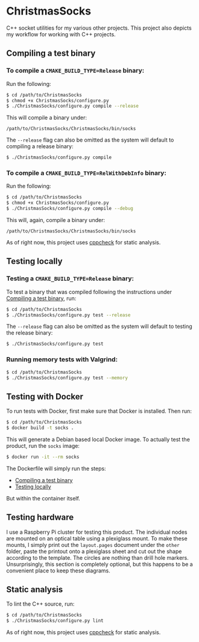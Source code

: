 # ChristmasSocks
C++ socket utilities for my various other projects. This project also depicts my workflow for working with C++ projects.
## Compiling a test binary
### To compile a `CMAKE_BUILD_TYPE=Release` binary:
Run the following:
```bash
$ cd /path/to/ChristmasSocks
$ chmod +x ChristmasSocks/configure.py
$ ./ChristmasSocks/configure.py compile --release
```
This will compile a binary under:
```
/path/to/ChristmasSocks/ChristmasSocks/bin/socks
```
The `--release` flag can also be omitted as the system will default to compiling a release binary:
```bash
$ ./ChristmasSocks/configure.py compile
```
### To compile a `CMAKE_BUILD_TYPE=RelWithDebInfo` binary:
Run the following:
```bash
$ cd /path/to/ChristmasSocks
$ chmod +x ChristmasSocks/configure.py
$ ./ChristmasSocks/configure.py compile --debug
```
This will, again, compile a binary under:
```
/path/to/ChristmasSocks/ChristmasSocks/bin/socks
```
As of right now, this project uses [cppcheck](http://cppcheck.sourceforge.net/) for static analysis.
## Testing locally
### Testing a `CMAKE_BUILD_TYPE=Release` binary:
To test a binary that was compiled following the instructions under [Compiling a test binary](#compiling-a-test-binary), run:
```bash
$ cd /path/to/ChristmasSocks
$ ./ChristmasSocks/configure.py test --release
```
The `--release` flag can also be omitted as the system will default to testing the release binary:
```bash
$ ./ChristmasSocks/configure.py test
```
### Running memory tests with Valgrind:
```bash
$ cd /path/to/ChristmasSocks
$ ./ChristmasSocks/configure.py test --memory
```
## Testing with Docker
To run tests with Docker, first make sure that Docker is installed. Then run:
```bash
$ cd /path/to/ChristmasSocks
$ docker build -t socks .
```
This will generate a Debian based local Docker image. To actually test the product, run the `socks` image:
```bash
$ docker run -it --rm socks
```
The Dockerfile will simply run the steps:
- [Compiling a test binary](#compiling-a-test-binary)
- [Testing locally](#testing-locally)

But within the container itself.
## Testing hardware
I use a Raspberry Pi cluster for testing this product. The individual nodes are mounted on an optical table using a plexiglass mount.
To make these mounts, I simply print out the `layout.pages` document under the `other` folder, paste the printout onto a plexiglass sheet
and cut out the shape according to the template. The circles are nothing than drill hole markers. Unsurprisingly, this section is completely optional, but this happens to be a convenient place to keep these diagrams.
## Static analysis
To lint the C++ source, run:
```bash
$ cd /path/to/ChristmasSocks
$ ./ChristmasSocks/configure.py lint
```
As of right now, this project uses [cppcheck](http://cppcheck.sourceforge.net/) for static analysis.
